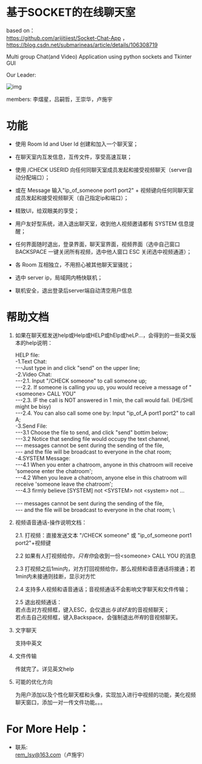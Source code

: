 # 基于SOCKET的在线聊天室

based on：\
https://github.com/arijitiiest/Socket-Chat-App ，\
 https://blog.csdn.net/submarineas/article/details/106308719

Multi group Chat(and Video) Application using python sockets and Tkinter GUI

Our Leader:

![img](111.ico)

members: 李熠星，吕嗣哲，王崇华，卢施宇

# 功能

* 使用 Room Id and User Id 创建和加入一个聊天室；

* 在聊天室内互发信息，互传文件，享受高速互联；

* 使用 /CHECK USERID 向任何同聊天室成员发起和接受视频聊天（server自动分配端口）；

* 或在 Message 输入"ip_of_someone port1 port2" + 视频键向任何同聊天室成员发起和接受视频聊天（自己指定ip和端口）；

* 精致UI，给双眼美的享受；

* 用户友好型系统，进入退出聊天室，收到他人视频邀请都有 SYSTEM 信息提醒；

* 任何界面随时退出，登录界面，聊天室界面，视频界面（选中自己窗口 BACKSPACE 一键关闭所有视频，选中他人窗口 ESC 关闭选中视频通道）；

* 各 Room 互相独立，不用担心被其他聊天室骚扰；

* 选中 server ip，局域网内畅快联机；

* 联机安全，退出登录后server端自动清空用户信息


# 帮助文档

1. 如果在聊天框发送help或Help或HELP或hElp或heLP...，会得到的一些英文版本的help说明：

	HELP file:\
                    -1.Text Chat: \
                    ---Just type in and click "send" on the upper line;\
                    -2.Video Chat: \
                    ---2.1. Input "/CHECK someone" to call someone up;\
                    ---2.2. If someone is calling you up, you would receive a message of "<someone\> CALL YOU"\
                    ---2.3. IF the call is NOT answered in 1 min, the call would fail. (HE/SHE might be bisy)\
                    ---2.4. You can also call some one by: Input "ip_of_A port1 port2" to call A; \
                    -3.Send File: \
                    ---3.1 Choose the file to send, and click "send" bottim below; \
                    ---3.2 Notice that sending file would occupy the text channel, \
                    ---    messages cannot be sent during the sending of the file,\
                    ---    and the file will be broadcast to everyone in the chat room; \
                    -4.SYSTEM Message: \
                    ---4.1 When you enter a chatroom, anyone in this chatroom will receive 'someone enter the chatroom'; \
                    ---4.2 When you leave a chatroom, anyone else in this chatroom will receive 'someone leave the chatroom'; \
                    ---4.3 firmly believe [SYSTEM] not <SYSTEM\> not <system\> not ...\
                    \
                    ---    messages cannot be sent during the sending of the file,\
                    ---    and the file will be broadcast to everyone in the chat room; \


2. 视频语音通话-操作说明文档：

    2.1. 打视频：直接发送文本 "/CHECK someone" 或 "ip_of_someone port1 port2"+视频键

    2.2 如果有人打视频给你，*只有你*会收到一份<someone\> CALL YOU 的消息

    2.3 打视频之后1min内，对方打回视频给你，那么视频和语音通话将接通；若1min内未接通则挂断，显示对方忙

    2.4 支持多人视频和语音通话；音视频通话不会影响文字聊天和文件传输；

    2.5 退出视频通话：\
        若点击对方视频框，键入ESC，会仅退出*与该好友*的音视频聊天；\
        若点击自己视频框，键入Backspace，会强制退出*所有*的音视频聊天。

3. 文字聊天

    支持中英文

4. 文件传输

    传就完了。详见英文help

5. 可能的优化方向

    为用户添加以及个性化聊天框和头像，实现加入进行中视频的功能，美化视频聊天窗口，添加一对一传文件功能。。。



# For More Help：
* 联系:\
    rem_lsy@163.com（卢施宇）